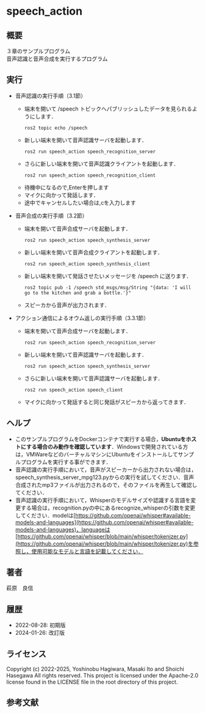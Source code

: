 # speech_action
## 概要
３章のサンプルプログラム  
音声認識と音声合成を実行するプログラム


## 実行
- 音声認識の実行手順（3.1節）
  - 端末を開いて /speech トピックへパブリッシュしたデータを見られるようにします．
    ```
    ros2 topic echo /speech
    ```
  - 新しい端末を開いて音声認識サーバを起動します．
    ```
    ros2 run speech_action speech_recognition_server
    ```
  - さらに新しい端末を開いて音声認識クライアントを起動します．
    ```
    ros2 run speech_action speech_recognition_client
    ```
  - 待機中になるので,Enterを押します
  - マイクに向かって発話します．
  - 途中でキャンセルしたい場合は,cを入力します
  
- 音声合成の実行手順（3.2節）
  - 端末を開いて音声合成サーバを起動します．
    ```
    ros2 run speech_action speech_synthesis_server
    ```
  - 新しい端末を開いて音声合成クライアントを起動します．
    ```
    ros2 run speech_action speech_synthesis_client
    ```
  - 新しい端末を開いて発話させたいメッセージを /speech に送ります．
    ```
    ros2 topic pub -1 /speech std_msgs/msg/String "{data: 'I will go to the kitchen and grab a bottle.'}"
    ```
  - スピーカから音声が出力されます．

- アクション通信によるオウム返しの実行手順（3.3.1節）
  - 端末を開いて音声合成サーバを起動します．
    ```
    ros2 run speech_action speech_recognition_server
    ```
  - 新しい端末を開いて音声認識サーバを起動します．
    ```
    ros2 run speech_action speech_synthesis_server
    ```
  - さらに新しい端末を開いて音声認識サーバを起動します．
    ```
    ros2 run speech_action speech_client
    ```
  - マイクに向かって発話すると同じ発話がスピーカから返ってきます．
  

## ヘルプ
- このサンプルプログラムをDockerコンテナで実行する場合，**Ubuntuをホストにする場合のみ動作を確認しています**．Windowsで開発されている方は，VMWareなどのバーチャルマシンにUbuntuをインストールしてサンプルプログラムを実行する事ができます．
- 音声認識の実行手順において，音声がスピーカーから出力されない場合は，speech_synthesis_server_mpg123.pyからの実行を試してください．音声合成されたmp3ファイルが出力されるので，そのファイルを再生して確認してください．
- 音声認識の実行手順において，Whisperのモデルサイズや認識する言語を変更する場合は，recognition.pyの中にあるrecognize_whisperの引数を変更してください．modelは[https://github.com/openai/whisper#available-models-and-languages](https://github.com/openai/whisper#available-models-and-languages)，languageは[https://github.com/openai/whisper/blob/main/whisper/tokenizer.py](https://github.com/openai/whisper/blob/main/whisper/tokenizer.py)を参照し，使用可能なモデルと言語を記載してください．


## 著者
萩原　良信

## 履歴
- 2022-08-28: 初期版
- 2024-01-26: 改訂版

## ライセンス
Copyright (c) 2022-2025, Yoshinobu Hagiwara, Masaki Ito and Shoichi Hasegawa
All rights reserved.
This project is licensed under the Apache-2.0 license found in the LICENSE file in the root directory of this project.

## 参考文献
